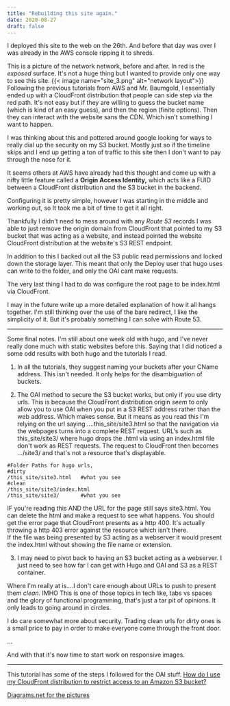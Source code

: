 ```yaml
---
title: "Rebuilding this site again."
date: 2020-08-27
draft: false
---
```


I deployed this site to the web on the 26th. And before that day was over I was already in the AWS console ripping it to shreds. 

This is a picture of the network network, before and after. In red is the *exposed* surface. It's not a huge thing but I wanted to provide only one way to see this site.
{{< image name="site_3.png" alt="network layout">}}
Following the previous tutorials from AWS and Mr. Baumgold, I essentially ended up with a CloudFront distribution that people can side step via the red path. It's not easy but if they are willing to guess the bucket name (which is kind of an easy guess), and then the region (finite options). Then they can interact with the website sans the CDN. Which isn't something I want to happen. 

I was thinking about this and pottered around google looking for ways to really dial up the security on my S3 bucket. Mostly just so if the timeline skips and I end up getting a ton of traffic to this site then I don't want to pay through the nose for it.

It seems others at AWS have already had this thought and come up with a nifty little feature called a **Origin Access Identity,** which acts like a FUID between a CloudFront distribution and the S3 bucket in the backend. 

Configuring it is pretty simple, however I was starting in the middle and working out, so It took me a bit of time to get it all right.

Thankfully I didn't need to mess around with any *Route 53* records I was able to just remove the origin domain from CloudFront that pointed to my S3 bucket that was acting as a website, and instead pointed the website CloudFront distribution at the website's S3 REST endpoint.

In addition to this I backed out all the S3 public read permissions and locked down the storage layer. This meant that only the Deploy user that hugo uses can write to the folder, and only the OAI cant make requests.

The very last thing I had to do was configure the root page to be index.html via CloudFront. 

I may in the future write up a more detailed explanation of how it all hangs together. I'm still thinking over the use of the bare redirect, I like the simplicity of it. But it's probably something I can solve with Route 53.

---
Some final notes. 
I'm still about one week old with hugo, and I've never really done much with static websites before this. Saying that I did noticed a some odd results with both hugo and the tutorials I read.

1. In all the tutorials, they suggest naming your buckets after your CName address. This isn't needed. It only helps for the disambiguation of buckets. 

2. The OAI method to secure the S3 bucket works, but only if you use dirty urls. This is because the CloudFront distribution origin *seem* to only allow you to use OAI when you put in a S3 REST address rather than the web address. Which makes sense. But it means as you read this I'm relying on the url saying ....this_site/site3.html so that the navigation via the webpages turns into a complete REST request. URL's such as this_site/site3/ where hugo drops the .html via using an index.html file don't work as REST requests. The request to CloudFront then becomes .../site3/ and that's not a resource that's displayable.  

```
#Folder Paths for hugo urls, 
#dirty
/this_site/site3.html   #what you see
#clean
/this_site/site3/index.html
/this_site/site3/       #what you see
```

IF you're reading this AND the URL for the page still says site3.html. You can delete the html and make a request to see what happens. You should get the error page that CloudFront presents as a http 400. It's actually throwing a http 403 error against the resource which isn't there.   
If the file was being presented by S3 acting as a webserver it would present the index.html without showing the file name or extension. 

3. I may need to pivot back to having an S3 bucket acting as a webserver. I just need to see how far I can get with Hugo and OAI and S3 as a REST container.

Where I'm really at is....I don't care enough about URLs to push to present them *clean*. IMHO This is one of those topics in tech like, tabs vs spaces and the glory of functional programming, that's just a tar pit of opinions. It only leads to going around in circles. 

I do care somewhat more about security. Trading clean urls for dirty ones is a small price to pay in order to make everyone come through the front door.

...

And with that it's now time to start work on responsive images.

---
This tutorial has some of the steps I followed for the OAI stuff.
[How do I use my CloudFront distribution to restrict access to an Amazon S3 bucket?](https://aws.amazon.com/premiumsupport/knowledge-center/cloudfront-access-to-amazon-s3/) 

[Diagrams.net for the pictures](www.diagrams.net)




